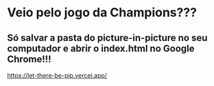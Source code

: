 # Veio pelo jogo da Champions???
## Só salvar a pasta do picture-in-picture no seu computador e abrir o index.html no Google Chrome!!!

https://let-there-be-pip.vercel.app/
